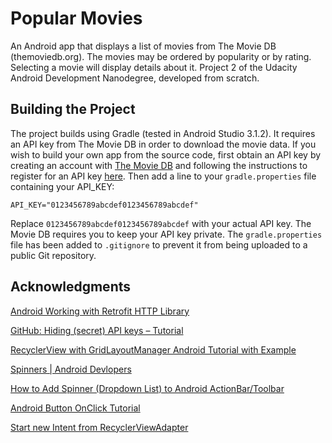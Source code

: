 # Popular Movies

An Android app that displays a list of movies from The Movie DB (themoviedb.org). The movies may be ordered by popularity or by rating. Selecting a movie will display details about it. Project 2 of the Udacity Android Development Nanodegree, developed from scratch.

## Building the Project

The project builds using Gradle (tested in Android Studio 3.1.2). It requires an API key from The Movie DB in order to download the movie data. If you wish to build your own app from the source code, first obtain an API key by creating an account with [The Movie DB](https://www.themoviedb.org/) and following the instructions to register for an API key [here](https://developers.themoviedb.org/3/getting-started/introduction). Then add a line to your `gradle.properties` file containing your API_KEY:

```
API_KEY="0123456789abcdef0123456789abcdef"
```

Replace `0123456789abcdef0123456789abcdef` with your actual API key. The Movie DB requires you to keep your API key private. The `gradle.properties` file has been added to `.gitignore` to prevent it from being uploaded to a public Git repository. 

## Acknowledgments

[Android Working with Retrofit HTTP Library](https://www.androidhive.info/2016/05/android-working-with-retrofit-http-library/)

[GitHub: Hiding (secret) API keys – Tutorial](https://richardroseblog.wordpress.com/2016/05/29/hiding-secret-api-keys-from-git/)

[RecyclerView with GridLayoutManager Android Tutorial with Example](https://www.thecodecity.com/2017/04/reyclerView-gridlayoutmanager-android-example.html)

[Spinners | Android Devlopers](https://developer.android.com/guide/topics/ui/controls/spinner)

[How to Add Spinner (Dropdown List) to Android ActionBar/Toolbar](https://www.viralandroid.com/2016/03/how-to-add-spinner-dropdown-list-to-android-actionbar-toolbar.html)

[Android Button OnClick Tutorial](https://gist.github.com/Phonbopit/1544ce31b1749380a248)

[Start new Intent from RecyclerViewAdapter](https://stackoverflow.com/questions/28528009/start-new-intent-from-recyclerviewadapter)
